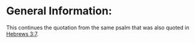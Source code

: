 # General Information:

This continues the quotation from the same psalm that was also quoted in [Hebrews 3:7](../03/07.md).